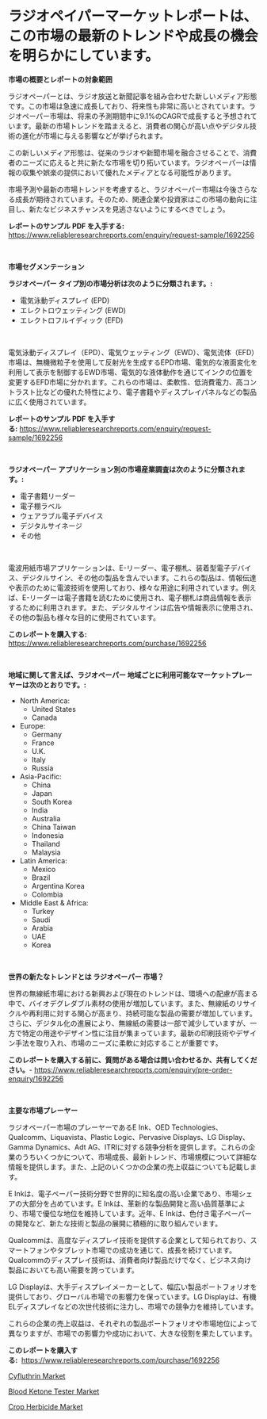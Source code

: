 <p><h1>ラジオペイパーマーケットレポートは、この市場の最新のトレンドや成長の機会を明らかにしています。</h1></p><p><strong>市場の概要とレポートの対象範囲</strong></p>
<p><p>ラジオペーパーとは、ラジオ放送と新聞記事を組み合わせた新しいメディア形態です。この市場は急速に成長しており、将来性も非常に高いとされています。ラジオペーパー市場は、将来の予測期間中に9.1%のCAGRで成長すると予想されています。最新の市場トレンドを踏まえると、消費者の関心が高い点やデジタル技術の進化が市場に与える影響などが挙げられます。</p><p>この新しいメディア形態は、従来のラジオや新聞市場を融合させることで、消費者のニーズに応えると共に新たな市場を切り拓いています。ラジオペーパーは情報の収集や娯楽の提供において優れたメディアとなる可能性があります。</p><p>市場予測や最新の市場トレンドを考慮すると、ラジオペーパー市場は今後さらなる成長が期待されています。そのため、関連企業や投資家はこの市場の動向に注目し、新たなビジネスチャンスを見逃さないようにするべきでしょう。</p></p>
<p><strong>レポートのサンプル PDF を入手する:</strong> <a href="https://www.reliableresearchreports.com/enquiry/request-sample/1692256">https://www.reliableresearchreports.com/enquiry/request-sample/1692256</a></p>
<p>&nbsp;</p>
<p><strong>市場セグメンテーション</strong></p>
<p><strong>ラジオペーパー タイプ別の市場分析は次のように分類されます。:</strong></p>
<p><ul><li>電気泳動ディスプレイ (EPD)</li><li>エレクトロウェッティング (EWD)</li><li>エレクトロフルイディック (EFD)</li></ul></p>
<p>&nbsp;</p>
<p><p>電気泳動ディスプレイ（EPD）、電気ウェッティング（EWD）、電気流体（EFD）市場は、無機微粒子を使用して反射光を生成するEPD市場、電気的な液面変化を利用して表示を制御するEWD市場、電気的な液体動作を通じてインクの位置を変更するEFD市場に分かれます。これらの市場は、柔軟性、低消費電力、高コントラスト比などの優れた特性により、電子書籍やディスプレイパネルなどの製品に広く使用されています。</p></p>
<p><strong>レポートのサンプル PDF を入手する:</strong>&nbsp;<a href="https://www.reliableresearchreports.com/enquiry/request-sample/1692256">https://www.reliableresearchreports.com/enquiry/request-sample/1692256</a></p>
<p>&nbsp;</p>
<p><strong> ラジオペーパー アプリケーション別の市場産業調査は次のように分類されます。:</strong></p>
<p><ul><li>電子書籍リーダー</li><li>電子棚ラベル</li><li>ウェアラブル電子デバイス</li><li>デジタルサイネージ</li><li>その他</li></ul></p>
<p>&nbsp;</p>
<p><p>電波用紙市場アプリケーションは、E-リーダー、電子棚札、装着型電子デバイス、デジタルサイン、その他の製品を含んでいます。これらの製品は、情報伝達や表示のために電波技術を使用しており、様々な用途に利用されています。例えば、E-リーダーは電子書籍を読むために使用され、電子棚札は商品情報を表示するために利用されます。また、デジタルサインは広告や情報表示に使用され、その他の製品も様々な目的に使用されています。</p></p>
<p><strong>このレポートを購入する:</strong>&nbsp; <a href="https://www.reliableresearchreports.com/purchase/1692256">https://www.reliableresearchreports.com/purchase/1692256</a></p>
<p>&nbsp;</p>
<p><strong>地域に関して言えば、ラジオペーパー 地域ごとに利用可能なマーケットプレーヤーは次のとおりです。:</strong></p>
<p><ul>
    <li>
        North America:
        <ul>
            <li>United States</li>
            <li>Canada</li>
        </ul>
    </li>
    <li>
        Europe:
        <ul>
            <li>Germany</li>
            <li>France</li>
            <li>U.K.</li>
            <li>Italy</li>
            <li>Russia</li>
        </ul>
    </li>
    <li>
        Asia-Pacific:
        <ul>
            <li>China</li>
            <li>Japan</li>
            <li>South Korea</li>
            <li>India</li>
            <li>Australia</li>
            <li>China Taiwan</li>
            <li>Indonesia</li>
            <li>Thailand</li>
            <li>Malaysia</li>
        </ul>
    </li>
    <li>
        Latin America:
        <ul>
            <li>Mexico</li>
            <li>Brazil</li>
            <li>Argentina Korea</li>
            <li>Colombia</li>
        </ul>
    </li>
    <li>
        Middle East & Africa:
        <ul>
            <li>Turkey</li>
            <li>Saudi</li>
            <li>Arabia</li>
            <li>UAE</li>
            <li>Korea</li>
        </ul>
    </li>
    </ul></p>
<p>&nbsp;</p>
<p><strong>世界の新たなトレンドとは ラジオペーパー 市場？</strong></p>
<p><p>世界の無線紙市場における新興および現在のトレンドは、環境への配慮が高まる中で、バイオデグレダブル素材の使用が増加しています。また、無線紙のリサイクルや再利用に対する関心が高まり、持続可能な製品の需要が増加しています。さらに、デジタル化の進展により、無線紙の需要は一部で減少していますが、一方で特定の用途やデザイン性に注目が集まっています。最新の印刷技術やデザイン手法を取り入れ、市場のニーズに柔軟に対応することが重要です。</p></p>
<p><strong>このレポートを購入する前に、質問がある場合は問い合わせるか、共有してください。</strong>- <a href="https://www.reliableresearchreports.com/enquiry/pre-order-enquiry/1692256">https://www.reliableresearchreports.com/enquiry/pre-order-enquiry/1692256</a></p>
<p>&nbsp;</p>
<p><strong>主要な市場プレーヤー</strong></p>
<p><p>ラジオペーパー市場のプレーヤーであるE Ink、OED Technologies、Qualcomm、Liquavista、Plastic Logic、Pervasive Displays、LG Display、Gamma Dynamics、Adt AG、ITRIに対する競争分析を提供します。これらの企業のうちいくつかについて、市場成長、最新トレンド、市場規模について詳細な情報を提供します。また、上記のいくつかの企業の売上収益についても記載します。</p><p>E Inkは、電子ペーパー技術分野で世界的に知名度の高い企業であり、市場シェアの大部分を占めています。E Inkは、革新的な製品開発と高い品質基準により、市場で優位な地位を維持しています。近年、E Inkは、色付き電子ペーパーの開発など、新たな技術と製品の展開に積極的に取り組んでいます。</p><p>Qualcommは、高度なディスプレイ技術を提供する企業として知られており、スマートフォンやタブレット市場での成功を通じて、成長を続けています。Qualcommのディスプレイ技術は、消費者向け製品だけでなく、ビジネス向け製品においても高い需要を誇っています。</p><p>LG Displayは、大手ディスプレイメーカーとして、幅広い製品ポートフォリオを提供しており、グローバル市場での影響力を保っています。LG Displayは、有機ELディスプレイなどの次世代技術に注力し、市場での競争力を維持しています。</p><p>これらの企業の売上収益は、それぞれの製品ポートフォリオや市場地位によって異なりますが、市場での影響力や成功において、大きな役割を果たしています。</p></p>
<p><strong>このレポートを購入する:</strong>&nbsp;&nbsp;<a href="https://www.reliableresearchreports.com/purchase/1692256">https://www.reliableresearchreports.com/purchase/1692256</a></p>
<p><p><a href="https://view.publitas.com/reportprime-1/cyfluthrin-market-size-evaluating-its-market-trends-growth-and-projections-2023-2030/">Cyfluthrin Market</a></p><p><a href="https://view.publitas.com/reportprime-1/blood-ketone-tester-market-insights-market-players-and-forecast-till-2030/">Blood Ketone Tester Market</a></p><p><a href="https://view.publitas.com/reportprime-1/crop-herbicide-market-challenges-opportunities-and-growth-drivers-and-major-market-players-forecasted-for-period-from-2023-2030/">Crop Herbicide Market</a></p></p>